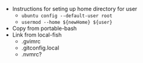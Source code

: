 * Instructions for seting up home directory for user
	* `ubuntu config --default-user root`
	* `usermod --home ${newHome} ${user}`
* Copy from portable-bash
* Link from local-fish
	* .gvimrc
	* .gitconfig.local
	* .nvmrc?
